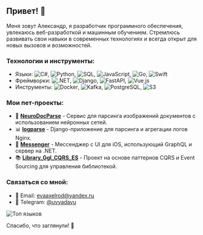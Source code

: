 ## Привет! 👋

Меня зовут Александр, я разработчик программного обеспечения, увлекаюсь веб-разработкой и машинным обучением. Стремлюсь развивать свои навыки в современных технологиях и всегда открыт для новых вызовов и возможностей.

### Технологии и инструменты:
- Языки: ![C#](https://img.shields.io/badge/C%23-239120?style=flat&logo=c-sharp&logoColor=white), ![Python](https://img.shields.io/badge/Python-3776AB?style=flat&logo=python&logoColor=white), ![SQL](https://img.shields.io/badge/SQL-336791?style=flat&logo=postgresql&logoColor=white), ![JavaScript](https://img.shields.io/badge/JavaScript-F7DF1E?style=flat&logo=javascript&logoColor=white), ![Go](https://img.shields.io/badge/Go-00ADD8?style=flat&logo=go&logoColor=white), ![Swift](https://img.shields.io/badge/Swift-FA7343?style=flat&logo=swift&logoColor=white)
- Фреймворки: ![.NET](https://img.shields.io/badge/.NET-512BD4?style=flat&logo=dotnet&logoColor=white), ![Django](https://img.shields.io/badge/Django-092E20?style=flat&logo=django&logoColor=white), ![FastAPI](https://img.shields.io/badge/FastAPI-009688?style=flat&logo=fastapi&logoColor=white), ![Vue.js](https://img.shields.io/badge/Vue.js-4FC08D?style=flat&logo=vue-dot-js&logoColor=white)
- Инструменты: ![Docker](https://img.shields.io/badge/Docker-2496ED?style=flat&logo=docker&logoColor=white), ![Kafka](https://img.shields.io/badge/Kafka-231F20?style=flat&logo=apache-kafka&logoColor=white), ![PostgreSQL](https://img.shields.io/badge/PostgreSQL-336791?style=flat&logo=postgresql&logoColor=white), ![S3](https://img.shields.io/badge/S3-569A31?style=flat&logo=amazon-s3&logoColor=white)

### Мои пет-проекты:
- 📝 **[NeuroDocParse](https://github.com/avgalaida/NeuroDocParse)** - Сервис для парсинга изображений документов с использованием нейронных сетей.
- 📊 **[logparse](https://github.com/avgalaida/logparse)** - Django-приложение для парсинга и агрегации логов Nginx.
- 💬 **[Messenger](https://github.com/avgalaida/Messenger)** - Мессенджер с UI для iOS, использующий GraphQL и сервер на .NET.
- 📚 **[Library_Ggl_CQRS_ES](https://github.com/avgalaida/Library_Ggl_CQRS_ES)** - Проект на основе паттернов CQRS и Event Sourcing для управления библиотекой.

### Связаться со мной:
- 📧 Email: evaaxelrod@yandex.ru
- 💬 Telegram: [@uvyadayu](https://t.me/uvyadayu)

![Топ языков](https://github-readme-stats.vercel.app/api/top-langs/?username=avgalaida&layout=compact&theme=default)

Спасибо, что заглянули! 🤝  
